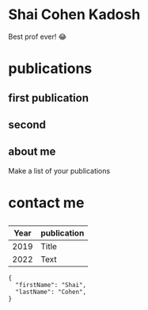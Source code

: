 # Shai Cohen Kadosh
Best prof ever! :joy: 
# publications
## first publication
## second
## about me
Make a list of your publications 
# contact me

##
| Year | publication |
| ----------- | ----------- |
| 2019 | Title |
| 2022 | Text |


```
{
  "firstName": "Shai",
  "lastName": "Cohen",
}
``` 
